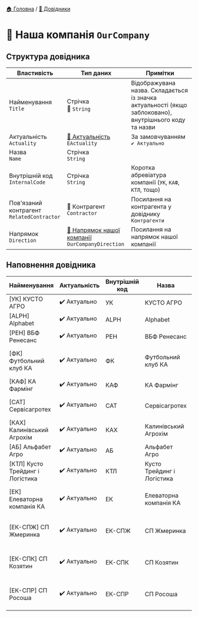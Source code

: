 ﻿[🏠 Головна](../README.MD) / [📘 Довідники](./README.MD)  

# 📘 Наша компанія `OurCompany`

## Структура довідника
| Властивість | Тип даних | Примітки |
|---|---|---|
| Найменування </br> `Title` | Стрічка </br> 🔧 `String` | Відображувана назва. Складається із значка актуальності (якщо заблоковано), внутрішнього коду та назви  |
| Актуальність </br> `Actuality` | [🎲 Актуальність](../Enums/EActuality.md) </br> `EActuality` | За замовчуванням `✔️ Актуально` |
| Назва </br> `Name` | Стрічка </br> `String` |  |
| Внутрішній код </br> `InternalCode` | Стрічка </br> `String` | Коротка абревіатура компанії (`УК`, `КАФ`, `КТЛ`, тощо) |
| Пов'язаний контрагент </br> `RelatedContractor` | 📘 Контрагент </br> `Contractor` | Посилання на контрагента у довіднику `Контрагенти` |
| Напрямок </br> `Direction` | [📘 Напрямок нашої компанії](./OurCompanyDirection.md) </br> `OurCompanyDirection` | Посилання на напрямок нашої компанії |

## Наповнення довідника

| Найменування | Актуальність | Внутрішній код | Назва | Пов'язаний контрагент | Напрямок |
|---|---|---|---|---|---|
| [УК] КУСТО АГРО | ✔️ Актуально  | УК | КУСТО АГРО | ✅ КУСТО АГРО ТОВ | КУСТО АГРО |
| [ALPH] Alphabet | ✔️ Актуально | ALPH | Alphabet | ✅ ALPHABET AGRO DMCC | КУСТО АГРО |
| [РЕН] ВБФ Ренесанс | ✔️ Актуально | РЕН | ВБФ Ренесанс | ✅ РЕНЕСАНС ВБФ | КУСТО АГРО |
| [ФК] Футбольний клуб КА | ✔️ Актуально | ФК | Футбольний клуб КА | ✅ ФУТБОЛЬНИЙ КЛУБ КУСТО АГРО ГО | КУСТО АГРО |
| [КАФ] КА Фармінг | ✔️ Актуально | КАФ | КА Фармінг | ✅ КУСТО АГРО ФАРМІНГ ТОВ | ФАРМІНГ |
| [САТ] Сервісагротех | ✔️ Актуально | САТ | Сервісагротех | ✅ СЕРВІСАГРОТЕХ ТОВ | ФАРМІНГ |
| [КАХ] Калинівський Агрохім | ✔️ Актуально | КАХ | Калинівський Агрохім | ✅ КАЛИНІВСЬКИЙ АГРОХІМ ТОВ | ❓ФАРМІНГ |
| [АБ] Альфабет Агро | ✔️ Актуально | АБ | Альфабет Агро  | ✅ АЛЬФАБЕТ АГРО ТОВ  | ФАРМІНГ |
| [КТЛ] Кусто Трейдинг і Логістика | ✔️ Актуально | КТЛ | Кусто Трейдинг і Логістика  | ✅ КУСТО ТРЕЙДИНГ І ЛОГІСТИКА ТОВ | ТРЕЙДИНГ |
| [ЕК] Елеваторна компанія КА | ✔️ Актуально | ЕК | Елеваторна компанія КА | ✅ ЕЛЕВАТОРНА КОМПАНІЯ КУСТО АГРО ТОВ  | ЕЛЕВАТОРИ |
| [ЕК-СПЖ] СП Жмеринка | ✔️ Актуально | ЕК-СПЖ | СП Жмеринка | ✅ ЕЛЕВАТОРНА КОМПАНІЯ КУСТО АГРО ТОВ | ЕЛЕВАТОРИ |
| [ЕК-СПК] СП Козятин | ✔️ Актуально | ЕК-СПК | СП Козятин | ✅ ЕЛЕВАТОРНА КОМПАНІЯ КУСТО АГРО ТОВ | ЕЛЕВАТОРИ |
| [ЕК-СПР] СП Росоша | ✔️ Актуально | ЕК-СПР | СП Росоша | ✅ ЕЛЕВАТОРНА КОМПАНІЯ КУСТО АГРО ТОВ | ЕЛЕВАТОРИ |